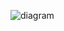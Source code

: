 ![diagram](https://www.planttext.com/api/plantuml/png/T98nQiCm58Ptd-AHlHVmK4AN4F3GeOMkgYnaKLSsbXHgIkRCdKCXK48X49gjrA9q4EGUEa6lKDbnI5HX3Gz9l_G-_b_wrJzZ8L4brMCUHIN23uWI62LMBqkudOxWEG8tS8w4SEi4rQJgzmvZmb01ARDwmO7J_SxgLmQf-UAqEpIFva7RAoKO9wvVKb26VSHHwoGFT6Vr5dBp3NadSPgrq19cLgy7KTUa4an8mZ7nEMT2w2dPxnJ8okeFc9cLcwdQOPerXxJTorkm6cHEkIIqGf8Lt6UU2I7pncnn1fdLRsLR5o1TVU4KxiscJROmAtP27b_Yul9VOZ5CN4uCQhDHW6tphk2f3oxoJxghGGZnmNfMsEOJ3_aEsWI-Oi-DUw0byptrTg8nuMdxyVu0003__mC0)
